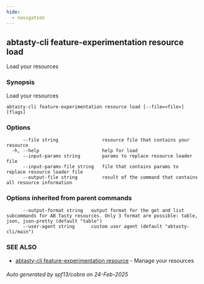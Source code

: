 ```yaml
---
hide:
  - navigation
---
```

## abtasty-cli feature-experimentation resource load

Load your resources

### Synopsis

Load your resources

```
abtasty-cli feature-experimentation resource load [--file=<file>] [flags]
```

### Options

```
      --file string                resource file that contains your resource
  -h, --help                       help for load
      --input-params string        params to replace resource loader file
      --input-params-file string   file that contains params to replace resource loader file
      --output-file string         result of the command that contains all resource information
```

### Options inherited from parent commands

```
      --output-format string   output format for the get and list subcommands for AB Tasty resources. Only 3 format are possible: table, json, json-pretty (default "table")
      --user-agent string      custom user agent (default "abtasty-cli/main")
```

### SEE ALSO

* [abtasty-cli feature-experimentation resource](abtasty-cli_feature-experimentation_resource.md)	 - Manage your resources

###### Auto generated by spf13/cobra on 24-Feb-2025

